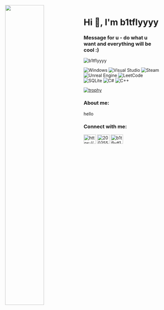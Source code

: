 <div align="left">
<img src="https://rishavanand.github.io/static/images/greetings.gif" align="left" style="width: 50%" />
</div>  
 

<h1 align="left">Hi 👋, I'm b1tflyyyy</h1>
<h3 align="left">Message for u - do what u want and everything will be cool :)</h3>

<p align="left"> <img src="https://komarev.com/ghpvc/?username=b1tflyyyy&label=Profile%20views&color=0e75b6&style=flat" alt="b1tflyyyy" /> </p>

![Windows](https://img.shields.io/badge/Windows-0078D6?style=for-the-badge&logo=windows&logoColor=white)
![Visual Studio](https://img.shields.io/badge/Visual%20Studio-5C2D91.svg?style=for-the-badge&logo=visual-studio&logoColor=white)
![Steam](https://img.shields.io/badge/steam-%23000000.svg?style=for-the-badge&logo=steam&logoColor=white)
![Unreal Engine](https://img.shields.io/badge/unrealengine-%23313131.svg?style=for-the-badge&logo=unrealengine&logoColor=white)
![LeetCode](https://img.shields.io/badge/LeetCode-000000?style=for-the-badge&logo=LeetCode&logoColor=#d16c06)
![SQLite](https://img.shields.io/badge/sqlite-%2307405e.svg?style=for-the-badge&logo=sqlite&logoColor=white)
![C#](https://img.shields.io/badge/c%23-%23239120.svg?style=for-the-badge&logo=c-sharp&logoColor=white)
![C++](https://img.shields.io/badge/c++-%2300599C.svg?style=for-the-badge&logo=c%2B%2B&logoColor=white)

[![trophy](https://github-profile-trophy.vercel.app/?username=b1tflyyyy&theme=onedark)](https://github.com/ryo-ma/github-profile-trophy)

<h3 align="left">About me:</h3>
hello

<h3 align="left">Connect with me:</h3>
<p align="left">
<a href="https://linkedin.com/in/https://www.linkedin.com/in/andrew-solo-403339255/" target="blank"><img align="center" src="https://raw.githubusercontent.com/rahuldkjain/github-profile-readme-generator/master/src/images/icons/Social/linked-in-alt.svg" alt="https://www.linkedin.com/in/andrew-solo-403339255/" height="30" width="40" /></a>
<a href="https://stackoverflow.com/users/20025540" target="blank"><img align="center" src="https://raw.githubusercontent.com/rahuldkjain/github-profile-readme-generator/master/src/images/icons/Social/stack-overflow.svg" alt="20025540" height="30" width="40" /></a>
<a href="https://discord.gg/b1tfly#1945" target="blank"><img align="center" src="https://raw.githubusercontent.com/rahuldkjain/github-profile-readme-generator/master/src/images/icons/Social/discord.svg" alt="b1tfly#1945" height="30" width="40" /></a>
</p>

